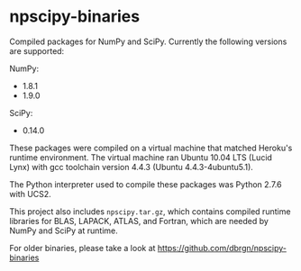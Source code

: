 npscipy-binaries
================

Compiled packages for NumPy and SciPy. Currently the following versions are
supported:

NumPy:
  * 1.8.1
  * 1.9.0

SciPy:
  * 0.14.0

These packages were compiled on a virtual machine that matched Heroku's
runtime environment. The virtual machine ran Ubuntu 10.04 LTS (Lucid Lynx)
with gcc toolchain version 4.4.3 (Ubuntu 4.4.3-4ubuntu5.1).

The Python interpreter used to compile these packages was Python 2.7.6 with
UCS2.

This project also includes `npscipy.tar.gz`, which contains compiled runtime
libraries for BLAS, LAPACK, ATLAS, and Fortran, which are needed by NumPy and
SciPy at runtime.

For older binaries, please take a look at
https://github.com/dbrgn/npscipy-binaries
